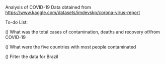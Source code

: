 Analysis of COVID-19 Data obtained from https://www.kaggle.com/datasets/imdevskp/corona-virus-report

To-do List:

() What was the total cases of contamination, deaths and recovery of/from COVID-19

() What were the five countries with most people contaminated

() Filter the data for Brazil